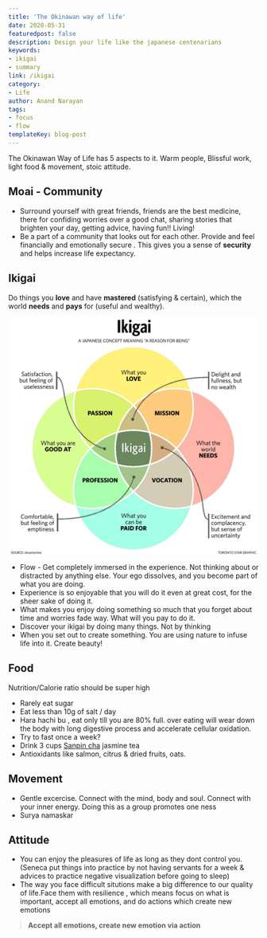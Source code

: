 ```yaml
---
title: 'The Okinawan way of life'
date: 2020-05-31
featuredpost: false
description: Design your life like the japanese centenarians
keywords:
- ikigai
- summary
link: /ikigai
category:
- Life 
author: Anand Narayan
tags:
- focus
- flow
templateKey: blog-post
---
```


The Okinawan Way of Life has 5 aspects to it. Warm people, Blissful work, light food & movement, stoic attitude. 

## Moai - Community
- Surround yourself with great friends, friends are the best medicine, there for confiding worries over a good chat, sharing stories that brighten your day, getting advice, having fun!! Living!
- Be a part of a community that looks out for each other. Provide and feel financially and emotionally secure . This gives you a sense of **security** and helps increase life expectancy.


## Ikigai
Do things you **love** and have **mastered** (satisfying & certain), which the world **needs** and **pays** for (useful and wealthy).

![ikigai](./images/ikigai.jpeg)

- Flow - Get completely immersed in the experience. Not thinking about or distracted by anything else. Your ego dissolves, and you become part of what you are doing.
- Experience is so enjoyable that you will do it even at great cost, for the sheer sake of doing it.
- What makes you enjoy doing something so much that you forget about time and worries fade way. What will you pay to do it.
- Discover your ikigai by doing many things. Not by thinking
- When you set out to create something. You are using nature to infuse life into it. Create beauty!


## Food

Nutrition/Calorie ratio should be super high
- Rarely eat sugar
- Eat less than 10g of salt / day
- Hara hachi bu , eat only till you are 80% full. over eating will wear down the body with long digestive process and accelerate cellular oxidation.
- Try to fast once a week?
- Drink 3 cups [Sanpin cha](https://yunomi.life/products/nakazen-jasmine-tea-sanpin-cha) jasmine tea
- Antioxidants like salmon, citrus & dried fruits, oats.


## Movement
- Gentle excercise. Connect with the mind, body and soul. Connect with your inner energy. Doing this as a group promotes one ness
- Surya namaskar 


## Attitude
- You can enjoy the pleasures of life as long as they dont control you.
(Seneca put things into practice by not having servants for a week & advices to practice negative visualization before going to sleep)
- The way you face difficult situtions make a big difference to our quality of life.Face them with resilience , which means focus on what is important, accept all emotions, and do actions which create new emotions
> **Accept all emotions, create new emotion via action**

